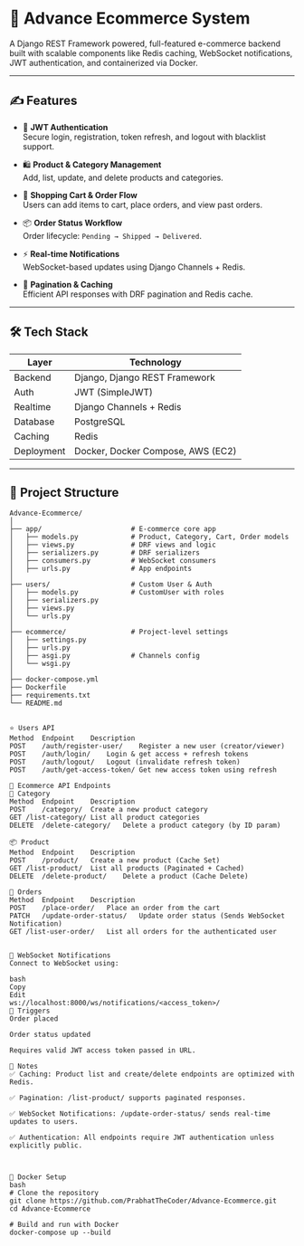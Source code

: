 # 🚀 Advance Ecommerce System

A Django REST Framework powered, full-featured e-commerce backend built with scalable components like Redis caching, WebSocket notifications, JWT authentication, and containerized via Docker.

---

## ✍️ Features

- 🔐 **JWT Authentication**  
  Secure login, registration, token refresh, and logout with blacklist support.

- 🛍️ **Product & Category Management**  
  Add, list, update, and delete products and categories.

- 🛒 **Shopping Cart & Order Flow**  
  Users can add items to cart, place orders, and view past orders.

- 📦 **Order Status Workflow**  
  Order lifecycle: `Pending → Shipped → Delivered`.

- ⚡ **Real-time Notifications**  
  WebSocket-based updates using Django Channels + Redis.

- 📄 **Pagination & Caching**  
  Efficient API responses with DRF pagination and Redis cache.

---

## 🛠️ Tech Stack

| Layer       | Technology                 |
|-------------|----------------------------|
| Backend     | Django, Django REST Framework |
| Auth        | JWT (SimpleJWT)            |
| Realtime    | Django Channels + Redis    |
| Database    | PostgreSQL                 |
| Caching     | Redis                      |
| Deployment  | Docker, Docker Compose, AWS (EC2) |

---

## 📂 Project Structure

```plaintext
Advance-Ecommerce/
│
├── app/                      # E-commerce core app
│   ├── models.py             # Product, Category, Cart, Order models
│   ├── views.py              # DRF views and logic
│   ├── serializers.py        # DRF serializers
│   ├── consumers.py          # WebSocket consumers
│   ├── urls.py               # App endpoints
│
├── users/                    # Custom User & Auth
│   ├── models.py             # CustomUser with roles
│   ├── serializers.py
│   ├── views.py
│   └── urls.py
│
├── ecommerce/                # Project-level settings
│   ├── settings.py
│   ├── urls.py
│   ├── asgi.py               # Channels config
│   └── wsgi.py
│
├── docker-compose.yml
├── Dockerfile
├── requirements.txt
└── README.md


⭐ Users API
Method	Endpoint	Description
POST	/auth/register-user/	Register a new user (creator/viewer)
POST	/auth/login/	Login & get access + refresh tokens
POST	/auth/logout/	Logout (invalidate refresh token)
POST	/auth/get-access-token/	Get new access token using refresh

📑 Ecommerce API Endpoints
📁 Category
Method	Endpoint	Description
POST	/category/	Create a new product category
GET	/list-category/	List all product categories
DELETE	/delete-category/	Delete a product category (by ID param)

📦 Product
Method	Endpoint	Description
POST	/product/	Create a new product (Cache Set)
GET	/list-product/	List all products (Paginated + Cached)
DELETE	/delete-product/	Delete a product (Cache Delete)

🛒 Orders
Method	Endpoint	Description
POST	/place-order/	Place an order from the cart
PATCH	/update-order-status/	Update order status (Sends WebSocket Notification)
GET	/list-user-order/	List all orders for the authenticated user


🔔 WebSocket Notifications
Connect to WebSocket using:

bash
Copy
Edit
ws://localhost:8000/ws/notifications/<access_token>/
🔄 Triggers
Order placed

Order status updated

Requires valid JWT access token passed in URL.

📌 Notes
✅ Caching: Product list and create/delete endpoints are optimized with Redis.

✅ Pagination: /list-product/ supports paginated responses.

✅ WebSocket Notifications: /update-order-status/ sends real-time updates to users.

✅ Authentication: All endpoints require JWT authentication unless explicitly public.



🐳 Docker Setup
bash
# Clone the repository
git clone https://github.com/PrabhatTheCoder/Advance-Ecommerce.git
cd Advance-Ecommerce

# Build and run with Docker
docker-compose up --build
